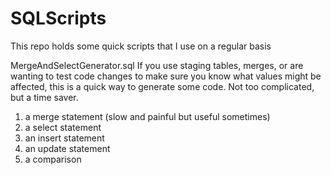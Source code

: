 # SQLScripts
This repo holds some quick scripts that I use on a regular basis

MergeAndSelectGenerator.sql 
If you use staging tables, merges, or are wanting to test code changes to make sure you know what values might be affected, this is a quick way to generate some code. Not too complicated, but a time saver.
  1. a merge statement (slow and painful but useful sometimes)
  2. a select statement
  3. an insert statement
  4. an update statement
  5. a comparison 
  
